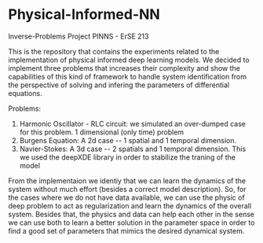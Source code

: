 # Physical-Informed-NN
Inverse-Problems Project PINNS - ErSE 213

This is the repository that contains the experiments related to the implementation of  physical informed deep learning models.
We decided to implement three problems that increases their complexity and show the capabilities of this kind of framework to
handle system identification from the perspective of solving and infering the parameters of differential equations.

Problems:

1. Harmonic Oscillator - RLC circuit: we simulated an over-dumped case for this problem. 1 dimensional (only time) problem
2. Burgens Equation: A 2d case -- 1 spatial and 1 temporal dimension.
3. Navier-Stokes: A 3d case -- 2 spatials and 1 temporal dimension. This we used the deepXDE library in order to stabilize the traning of the model

From the implementaion we identiy that we can learn the dynamics of the system without much effort (besides a correct model description). So, for the
cases where we do not have data available, we can use the physic of deep problem to act as regularization and learn the dynamics of the overall system.
Besides that, the physics and data can help each other in the sense we can use both to learn a better solution in the parameter space in order to find
a good set of parameters that mimics the desired dynamical system. 
